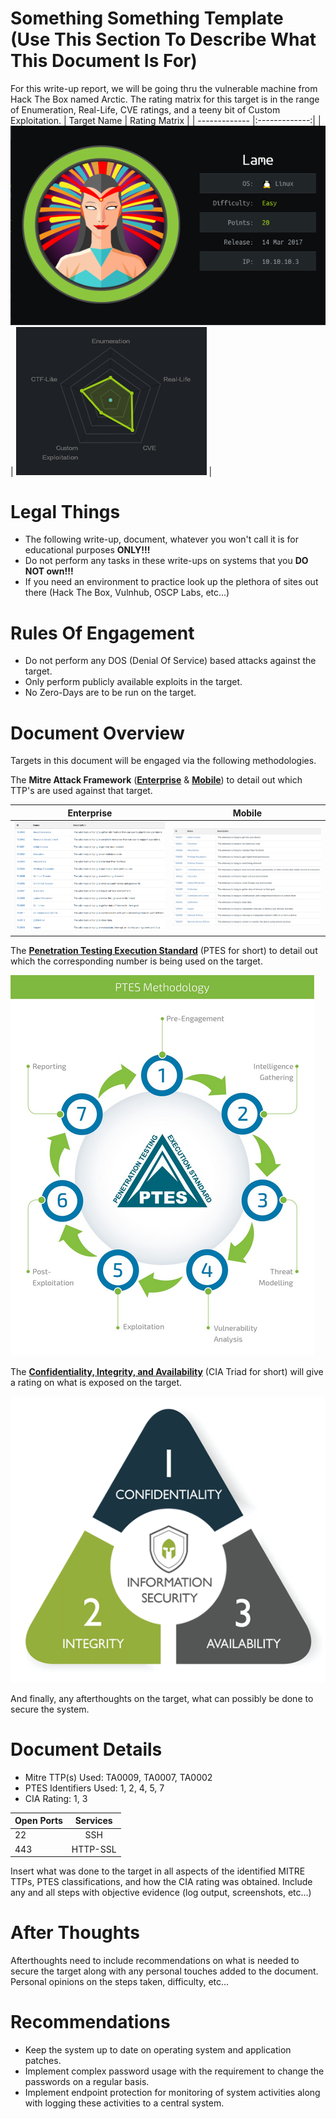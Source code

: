 # Something Something Template (Use This Section To Describe What This Document Is For)
For this write-up report, we will be going thru the vulnerable machine from Hack The Box named Arctic. The rating matrix for this target is in the range of Enumeration, Real-Life, CVE ratings, and a teeny bit of Custom Exploitation.
| Target Name    | Rating Matrix        |
| ------------- |:-------------:|
| ![](https://github.com/00Beetzncheez00/images/blob/main/lame-2.png)  | ![](https://github.com/00Beetzncheez00/images/blob/main/lame-1.png) |

# Legal Things
- The following write-up, document, whatever you won't call it is for educational purposes **ONLY!!!**
- Do not perform any tasks in these write-ups on systems that you **DO NOT own!!!**
- If you need an environment to practice look up the plethora of sites out there (Hack The Box, Vulnhub, OSCP Labs, etc...)

# Rules Of Engagement
- Do not perform any DOS (Denial Of Service) based attacks against the target.
- Only perform publicly available exploits in the target.
- No Zero-Days are to be run on the target.

# Document Overview
Targets in this document will be engaged via the following methodologies.

The **Mitre Attack Framework** ([**Enterprise**](https://attack.mitre.org/tactics/enterprise/) & [**Mobile**](https://attack.mitre.org/tactics/mobile/)) to detail out which TTP's are used against that target.

| Enterprise    | Mobile        |
| ------------- |:-------------:|
| ![](https://github.com/00Beetzncheez00/images/blob/main/mitre-attack-enterprise.png)  | ![](https://github.com/00Beetzncheez00/images/blob/main/mitre-attack-mobile.png) |

The [**Penetration Testing Execution Standard**](http://www.pentest-standard.org/index.php/Main_Page) (PTES for short) to detail out which the corresponding number is being used on the target.

![](https://github.com/00Beetzncheez00/images/blob/main/ptes-image.png)

The [**Confidentiality, Integrity, and Availability**](https://en.wikipedia.org/wiki/Information_security#Basic_principles) (CIA Triad for short) will give a rating on what is exposed on the target.

![](https://github.com/00Beetzncheez00/images/blob/main/cia-triad-logo.png)

And finally, any afterthoughts on the target, what can possibly be done to secure the system.

# Document Details
- Mitre TTP(s) Used: TA0009, TA0007, TA0002
- PTES Identifiers Used: 1, 2, 4, 5, 7
- CIA Rating: 1, 3

| Open Ports    | Services        |
| ------------- |:-------------:|
| 22 | SSH |
| 443 | HTTP-SSL |

Insert what was done to the target in all aspects of the identified MITRE TTPs, PTES classifications, and how the CIA rating was obtained. Include any and all steps with objective evidence (log output, screenshots, etc...)

# After Thoughts
Afterthoughts need to include recommendations on what is needed to secure the target along with any personal touches added to the document. Personal opinions on the steps taken, difficulty, etc...

# Recommendations
- Keep the system up to date on operating system and application patches.
- Implement complex password usage with the requirement to change the passwords on a regular basis.
- Implement endpoint protection for monitoring of system activities along with logging these activities to a central system.
